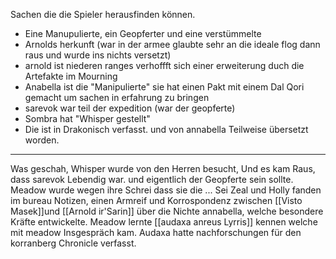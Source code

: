 Sachen die die Spieler herausfinden können.

- Eine Manupulierte, ein Geopferter und eine verstümmelte
- Arnolds herkunft (war in der armee glaubte sehr an die ideale flog dann raus und wurde ins nichts versetzt)
- arnold ist niederen ranges verhoffft sich einer erweiterung duch die Artefakte im Mourning
- Anabella ist die "Manipulierte" sie hat einen Pakt mit einem Dal Qori gemacht um sachen in erfahrung zu bringen
- sarevok war teil der expedition (war der geopferte)
- Sombra hat "Whisper gestellt"
- Die ist in Drakonisch verfasst. und von annabella Teilweise übersetzt worden. 
___
Was geschah,
Whisper wurde von den Herren besucht, Und es kam Raus, dass sarevok Lebendig war. und eigentlich der Geopferte sein sollte.
Meadow wurde wegen ihre Schrei dass sie die ... Sei
Zeal und Holly fanden im bureau Notizen, einen Armreif und Korrospondenz zwischen [[Visto Masek]]und [[Arnold ir'Sarin]] über die Nichte annabella, welche besondere Kräfte entwickelte.
Meadow lernte [[audaxa anreus Lyrris]] kennen welche mit meadow Insgespräch kam. Audaxa hatte  nachforschungen für den korranberg Chronicle verfasst. 